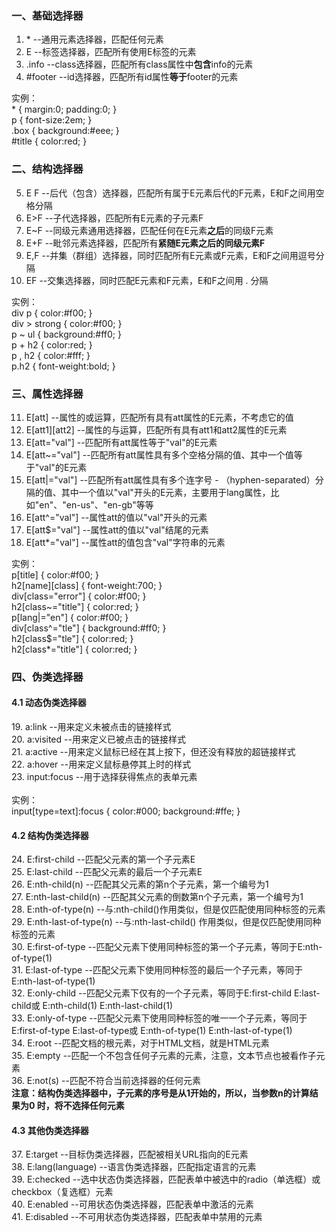 <h3>一、基础选择器</h3>

1.	&#42;	 --通用元素选择器，匹配任何元素
2.	E	 --标签选择器，匹配所有使用E标签的元素
3.	.info	 --class选择器，匹配所有class属性中<b>包含</b>info的元素
4.	#footer	 --id选择器，匹配所有id属性<b>等于</b>footer的元素

实例：</br>
&#42; { margin:0; padding:0; }</br>
p { font-size:2em; }</br>
.box { background:#eee; }</br>
#title { color:red; }

<h3>二、结构选择器</h3>

5. E F --后代（包含）选择器，匹配所有属于E元素后代的F元素，E和F之间用空格分隔
6. E>F --子代选择器，匹配所有E元素的子元素F
7. E~F --同级元素通用选择器，匹配任何在E元素<b>之后</b>的同级F元素
8. E+F --毗邻元素选择器，匹配所有<B>紧随E元素之后的同级元素F</B>
9. E,F --并集（群组）选择器，同时匹配所有E元素或F元素，E和F之间用逗号分隔
10. EF --交集选择器，同时匹配E元素和F元素，E和F之间用 . 分隔

实例：</br>
div p { color:#f00; }</br>
div > strong { color:#f00; }</br>
p ~ ul { background:#ff0; }</br>
p + h2 { color:red; }</br>
p , h2 { color:#fff; }</br>
p.h2 { font-weight:bold; }

<h3>三、属性选择器</h3>

11. E[att] --属性的或运算，匹配所有具有att属性的E元素，不考虑它的值
12. E[att1][att2] --属性的与运算，匹配所有具有att1和att2属性的E元素
13. E[att="val"] --匹配所有att属性等于"val"的E元素
14. E[att~="val"] --匹配所有att属性具有多个空格分隔的值、其中一个值等于"val"的E元素
15. E[att|="val"]	--匹配所有att属性具有多个连字号 - （hyphen-separated）分隔的值、其中一个值以"val"开头的E元素，主要用于lang属性，比如"en"、"en-us"、"en-gb"等等
16. E[att^="val"]	--属性att的值以"val"开头的元素
17. E[att$="val"]	--属性att的值以"val"结尾的元素
18. E[att*="val"]	--属性att的值包含"val"字符串的元素

实例：</br>
p[title] { color:#f00; }</br>
h2[name][class] { font-weight:700; }</br>
div[class="error"] { color:#f00; }</br>
h2[class~="title"] { color:red; }</br>
p[lang|="en"] { color:#f00; }</br>
div[class^="tle"] { background:#ff0; }</br>
h2[class$="tle"] { color:red; }</br>
h2[class*="title"] { color:red; }

<h3>四、伪类选择器</h3>

<h4>4.1 动态伪类选择器</h4>
19. a:link --用来定义未被点击的链接样式</br>
20. a:visited --用来定义已被点击的链接样式</br>
21. a:active --用来定义鼠标已经在其上按下，但还没有释放的超链接样式</br>
22. a:hover --用来定义鼠标悬停其上时的样式</br>
23. input:focus --用于选择获得焦点的表单元素</br>
</br>
 实例：</br>
 input[type=text]:focus { color:#000; background:#ffe; }</br>

 <h4>4.2 结构伪类选择器</h4>
 24. E:first-child --匹配父元素的第一个子元素E</br>
 25. E:last-child --匹配父元素的最后一个子元素E</br>
 26. E:nth-child(n) --匹配其父元素的第n个子元素，第一个编号为1</br>
 27. E:nth-last-child(n)	--匹配其父元素的倒数第n个子元素，第一个编号为1</br>
 28. E:nth-of-type(n)	--与:nth-child()作用类似，但是仅匹配使用同种标签的元素</br>
 29. E:nth-last-of-type(n)	--与:nth-last-child() 作用类似，但是仅匹配使用同种标签的元素</br>
 30. E:first-of-type	--匹配父元素下使用同种标签的第一个子元素，等同于E:nth-of-type(1)</br>
 31. E:last-of-type	--匹配父元素下使用同种标签的最后一个子元素，等同于E:nth-last-of-type(1)</br>
 32. E:only-child	--匹配父元素下仅有的一个子元素，等同于E:first-child E:last-child或 E:nth-child(1) E:nth-last-child(1)</br>
 33. E:only-of-type	--匹配父元素下使用同种标签的唯一一个子元素，等同于E:first-of-type E:last-of-type或 E:nth-of-type(1) E:nth-last-of-type(1)</br>
 34. E:root	--匹配文档的根元素，对于HTML文档，就是HTML元素</br>
 35. E:empty	--匹配一个不包含任何子元素的元素，注意，文本节点也被看作子元素</br>
 36. E:not(s)	--匹配不符合当前选择器的任何元素</br>
<b>注意：结构伪类选择器中，子元素的序号是从1开始的，所以，当参数n的计算结果为0 时，将不选择任何元素</b>

<h4>4.3 其他伪类选择器</h4>
37. E:target	--目标伪类选择器，匹配被相关URL指向的E元素</br>
38. E:lang(language) --语言伪类选择器，匹配指定语言的元素</br>
39. E:checked --选中状态伪类选择器，匹配表单中被选中的radio（单选框）或checkbox（复选框）元素</br>
40. E:enabled --可用状态伪类选择器，匹配表单中激活的元素</br>
41. E:disabled --不可用状态伪类选择器，匹配表单中禁用的元素</br>
